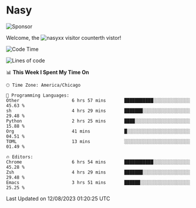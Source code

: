 # Nasy

<!--
<p align="center">
<img height="200" src="https://github-readme-stats.vercel.app/api?username=nasyxx&count_private=true&show_icons=true&theme=dracula&include_all_commits=true"/>
<img height="200" src="https://github-readme-stats.vercel.app/api/top-langs/?username=nasyxx&theme=dracula&hide=html,jupyter+notebook&count_private=true&show_icons=true"/>
</p>

  
----------------
-->

![Sponsor](https://img.shields.io/static/v1.svg?label=Sponsor&message=%E2%9D%A4&logo=GitHub&style=flat&color=pink)
 
Welcome, the ![nasyxx visitor counter](https://count.getloli.com/get/@nasyxx?theme=rule34)th vistor!
 
<!--START_SECTION:waka-->
![Code Time](http://img.shields.io/badge/Code%20Time-3%2C637%20hrs%2033%20mins-blue)

![Lines of code](https://img.shields.io/badge/From%20Hello%20World%20I%27ve%20Written-6.3%20million%20lines%20of%20code-blue)

📊 **This Week I Spent My Time On** 

```text
🕑︎ Time Zone: America/Chicago

💬 Programming Languages: 
Other                    6 hrs 57 mins       ███████████░░░░░░░░░░░░░░   45.63 % 
sh                       4 hrs 29 mins       ███████░░░░░░░░░░░░░░░░░░   29.48 % 
Python                   2 hrs 25 mins       ████░░░░░░░░░░░░░░░░░░░░░   15.88 % 
Org                      41 mins             █░░░░░░░░░░░░░░░░░░░░░░░░   04.51 % 
TOML                     13 mins             ░░░░░░░░░░░░░░░░░░░░░░░░░   01.49 % 

🔥 Editors: 
Chrome                   6 hrs 54 mins       ███████████░░░░░░░░░░░░░░   45.28 % 
Zsh                      4 hrs 29 mins       ███████░░░░░░░░░░░░░░░░░░   29.48 % 
Emacs                    3 hrs 51 mins       ██████░░░░░░░░░░░░░░░░░░░   25.25 % 
```


 Last Updated on 12/08/2023 01:20:25 UTC
<!--END_SECTION:waka-->

<!-- ![visitors](https://visitor-badge.laobi.icu/badge?page_id=nasyxx.nasyxx) -->
